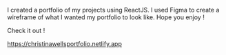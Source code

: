 I created a portfolio of my projects using ReactJS. I used Figma to create a wireframe of what I wanted my portfolio to look like. Hope you enjoy !

Check it out !

https://christinawellsportfolio.netlify.app
